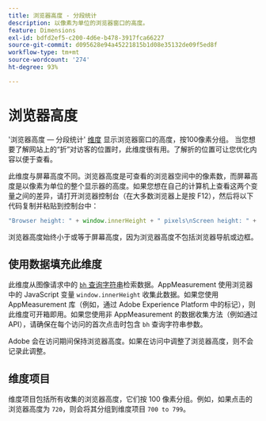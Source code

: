 ```yaml
---
title: 浏览器高度 - 分段统计
description: 以像素为单位的浏览器窗口的高度。
feature: Dimensions
exl-id: bdfd2ef5-c200-4d6e-b478-3917fca66227
source-git-commit: d095628e94a45221815b1d08e35132de09f5ed8f
workflow-type: tm+mt
source-wordcount: '274'
ht-degree: 93%

---
```


# 浏览器高度

&#39;浏览器高度 — 分段统计&#39; [维度](overview.md) 显示浏览器窗口的高度，按100像素分组。 当您想要了解网站上的“折”对访客的位置时，此维度很有用。了解折的位置可让您优化内容以便于查看。

此维度与屏幕高度不同。浏览器高度是可查看的浏览器空间中的像素数，而屏幕高度是以像素为单位的整个显示器的高度。如果您想在自己的计算机上查看这两个变量之间的差异，请打开浏览器控制台（在大多数浏览器上是按 F12），然后将以下代码复制并粘贴到控制台中：

```javascript
"Browser height: " + window.innerHeight + " pixels\nScreen height: " + screen.height + " pixels";
```

浏览器高度始终小于或等于屏幕高度，因为浏览器高度不包括浏览器导航或边框。

## 使用数据填充此维度

此维度从图像请求中的 [`bh` 查询字符串](/help/implement/validate/query-parameters.md)检索数据。AppMeasurement 使用浏览器中的 JavaScript 变量 `window.innerHeight` 收集此数据。如果您使用 AppMeasurement 库（例如，通过 Adobe Experience Platform 中的标记），则此维度可开箱即用。如果您使用非 AppMeasurement 的数据收集方法（例如通过 API），请确保在每个访问的首次点击时包含 `bh` 查询字符串参数。

Adobe 会在访问期间保持浏览器高度。如果在访问中调整了浏览器高度，则不会记录此调整。

## 维度项目

维度项目包括所有收集的浏览器高度，它们按 100 像素分组。例如，如果点击的浏览器高度为 `720`，则会将其分组到维度项目 `700 to 799`。
